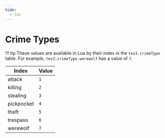 ```yaml
---
hide:
  - toc
---
```


# Crime Types

!!! tip
	These values are available in Lua by their index in the `tes3.crimeType` table. For example, `tes3.crimeType.werewolf` has a value of `7`.

Index      | Value
---------- | -----
attack     | `1`
killing    | `2`
stealing   | `3`
pickpocket | `4`
theft      | `5`
trespass   | `6`
werewolf   | `7`
